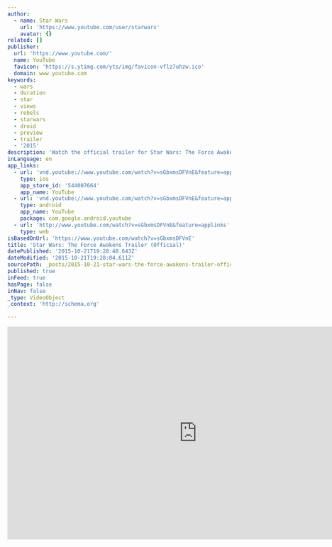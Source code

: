 ```yaml
---
author:
  - name: Star Wars
    url: 'https://www.youtube.com/user/starwars'
    avatar: {}
related: []
publisher:
  url: 'https://www.youtube.com/'
  name: YouTube
  favicon: 'https://s.ytimg.com/yts/img/favicon-vflz7uhzw.ico'
  domain: www.youtube.com
keywords:
  - wars
  - duration
  - star
  - views
  - rebels
  - starwars
  - droid
  - preview
  - trailer
  - '2015'
description: 'Watch the official trailer for Star Wars: The Force Awakens, coming to theaters December 18, 2015.'
inLanguage: en
app_links:
  - url: 'vnd.youtube://www.youtube.com/watch?v=sGbxmsDFVnE&feature=applinks'
    type: ios
    app_store_id: '544007664'
    app_name: YouTube
  - url: 'vnd.youtube://www.youtube.com/watch?v=sGbxmsDFVnE&feature=applinks'
    type: android
    app_name: YouTube
    package: com.google.android.youtube
  - url: 'http://www.youtube.com/watch?v=sGbxmsDFVnE&feature=applinks'
    type: web
isBasedOnUrl: 'https://www.youtube.com/watch?v=sGbxmsDFVnE'
title: 'Star Wars: The Force Awakens Trailer (Official)'
datePublished: '2015-10-21T19:28:48.643Z'
dateModified: '2015-10-21T19:28:04.611Z'
sourcePath: _posts/2015-10-21-star-wars-the-force-awakens-trailer-official.md
published: true
inFeed: true
hasPage: false
inNav: false
_type: VideoObject
_context: 'http://schema.org'

---
```

<iframe src="https://cdn.embedly.com/widgets/media.html?src=https%3A%2F%2Fwww.youtube.com%2Fembed%2FsGbxmsDFVnE%3Ffeature%3Doembed&amp;url=https%3A%2F%2Fwww.youtube.com%2Fwatch%3Fv%3DsGbxmsDFVnE&amp;image=https%3A%2F%2Fi.ytimg.com%2Fvi%2FsGbxmsDFVnE%2Fhqdefault.jpg&amp;key=b7d04c9b404c499eba89ee7072e1c4f7&amp;type=text%2Fhtml&amp;schema=youtube" width="854" height="480" scrolling="no" frameborder="0" allowfullscreen="allowfullscreen" style=""></iframe>